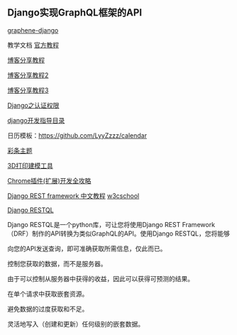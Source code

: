 
## Django实现GraphQL框架的API
[graphene-django](https://docs.graphene-python.org/projects/django/en/latest/)

教学文档
  [官方教程](https://docs.graphene-python.org/projects/django/en/latest/installation/)
  
  [博客分享教程](https://blog.csdn.net/ns2250225/article/details/79348914)
  
  [博客分享教程2](https://blog.csdn.net/weixin_33755847/article/details/92579950)
  
  [博客分享教程3](https://www.cnblogs.com/qinghuaL/p/13264465.html)
  
  [Django之认证权限](https://www.cnblogs.com/xuxingping/p/11129095.html)
  
  [django开发指导目录](https://www.cnblogs.com/xuxingping/p/11122399.html)


日历模板：https://github.com/LyyZzzz/calendar


[彩条主题](https://guillaumegouessan.com/)

[3D打印建模工具](http://www.mohou.com/zhishitang/272.html)




[Chrome插件(扩展)开发全攻略](https://www.cnblogs.com/liuxianan/p/chrome-plugin-develop.html)



[Django REST framework 中文教程](https://www.w3cschool.cn/lxraw/lxraw-pdz435oa.html)
[w3cschool](https://www.w3cschool.cn/)


[Django RESTQL](https://django-restql.yezyilomo.com/)

Django RESTQL是一个python库，可让您将使用Django REST Framework（DRF）制作的API转换为类似GraphQL的API。使用Django RESTQL，您将能够

向您的API发送查询，即可准确获取所需信息，仅此而已。

控制您获取的数据，而不是服务器。

由于可以控制从服务器中获得的收益，因此可以获得可预测的结果。

在单个请求中获取嵌套资源。

避免数据的过度获取和不足。

灵活地写入（创建和更新）任何级别的嵌套数据。
